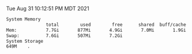 Tue Aug 31 10:12:51 PM MDT 2021
```bash
System Memory
               total        used        free      shared  buff/cache   available
Mem:           7.7Gi       877Mi       4.9Gi       7.0Mi       1.9Gi       6.5Gi
Swap:          7.6Gi       507Mi       7.2Gi
System Storage
649M	.
```
```bash
